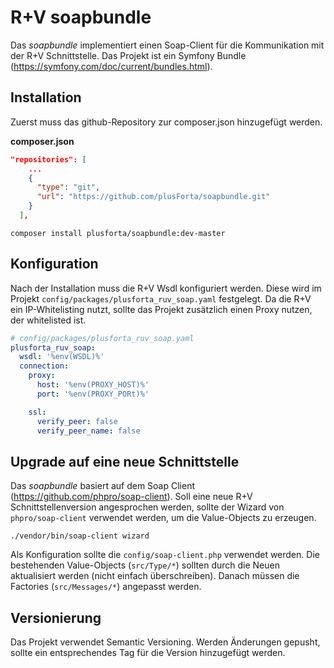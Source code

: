 # R+V soapbundle 

Das *soapbundle* implementiert einen Soap-Client für die Kommunikation mit der R+V Schnittstelle.
Das Projekt ist ein Symfony Bundle (https://symfony.com/doc/current/bundles.html).

## Installation

Zuerst muss das github-Repository zur composer.json hinzugefügt werden. 

**composer.json**
````json
"repositories": [
    ...
    {
      "type": "git",
      "url": "https://github.com/plusForta/soapbundle.git"
    }
  ],
````


```shell
composer install plusforta/soapbundle:dev-master
```


## Konfiguration

Nach der Installation muss die R+V Wsdl konfiguriert werden. Diese wird im Projekt 
`config/packages/plusforta_ruv_soap.yaml` festgelegt. 
Da die R+V ein IP-Whitelisting nutzt, sollte das Projekt zusätzlich einen Proxy nutzen, 
der whitelisted ist. 

```yaml
# config/packages/plusforta_ruv_soap.yaml
plusforta_ruv_soap:
  wsdl: '%env(WSDL)%'
  connection:
    proxy:
      host: '%env(PROXY_HOST)%'
      port: '%env(PROXY_PORt)%'

    ssl:
      verify_peer: false
      verify_peer_name: false

```


## Upgrade auf eine neue Schnittstelle

Das *soapbundle* basiert auf dem Soap Client (https://github.com/phpro/soap-client). Soll eine 
neue R+V Schnittstellenversion angesprochen werden, sollte der Wizard von `phpro/soap-client` 
verwendet werden, um die Value-Objects zu erzeugen.

```shell
./vendor/bin/soap-client wizard
```
Als Konfiguration sollte die `config/soap-client.php` verwendet werden. Die bestehenden 
Value-Objects (`src/Type/*`) sollten durch die Neuen aktualisiert werden (nicht einfach überschreiben).
Danach müssen die Factories (`src/Messages/*`) angepasst werden.

## Versionierung

Das Projekt verwendet Semantic Versioning. Werden Änderungen gepusht, sollte ein entsprechendes Tag für 
die Version hinzugefügt werden.